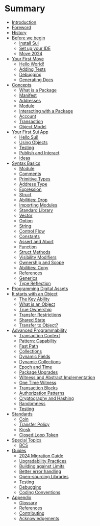 # Summary

<!--

    Things that we don't have:
        - VM and bytecode
        - why Move is safe
        - double spending and compiler checks
        - borrow checker
        - papers and research behind Move and Sui

        - use capability and not address
        - ownership

    Thoughts:
        - someone will jump, some sections will be skipped, some will be read in a different order;

    Audiences:
        - people who don't know anything about Move
        - people who know Move but don't know Sui
        - people who know Sui but don't know Move
        - people who tried Move and Sui and need more


 -->


<!--

comparison to docs.sui.io
    - strings (+)
    - collections (+)
    - module initializer (+)
    - entry functions (+)
    - one-time-witness (+)
    - patterns
        - capability
        - witness
        - transferable witness
        - hot potato
        - id pointer
    - conventions

- wrapped objects ???
- shared objects
- table and bag
- gas considerations
- custom transfer rules
- object and package versioning


-->

- [Introduction](introduction.md)
- [Foreword]() <!-- foreword.md) -->
- [History](history.md)
- [Before we begin](before-we-begin/README.md)
    - [Install Sui](before-we-begin/install-sui.md)
    - [Set up your IDE](before-we-begin/ide-support.md)
    - [Move 2024](before-we-begin/move-2024.md)
- [Your First Move](your-first-move/README.md)
    - [Hello World!](your-first-move/hello-world.md)
    - [Adding Tests](your-first-move/adding-tests.md)
    - [Debugging](your-first-move/debugging.md)
    - [Generating Docs](your-first-move/generating-docs.md)
- [Concepts](./concepts/README.md)
    - [What is a Package](./concepts/packages.md)
    - [Manifest](./concepts/manifest.md)
    - [Addresses](./concepts/address.md)
    - [Module](./concepts/modules.md)
    - [Interacting with a Package](./concepts/user-interaction.md)
    - [Account](./concepts/what-is-an-account.md)
    - [Transaction](./concepts/what-is-a-transaction.md)
    - [Object Model](./concepts/object-model.md)
- [Your First Sui App](./hello-sui/README.md)
    - [Hello Sui!](./hello-sui/hello-sui.md)
    - [Using Objects](./hello-sui/module-structure.md)
    - [Testing]()
    - [Publish and Interact]()
    - [Ideas]()
- [Syntax Basics](./basic-syntax/README.md)
    - [Module](./basic-syntax/module.md)
    - [Comments](./basic-syntax/comments.md)
    - [Primitive Types](./basic-syntax/primitive-types.md)
    - [Address Type](./basic-syntax/address.md)
    - [Expression](./basic-syntax/expression.md)
    - [Struct](./basic-syntax/struct.md)
    - [Abilities: Drop](./basic-syntax/drop-ability.md)
    - [Importing Modules](./basic-syntax/importing-modules.md)
    - [Standard Library](./basic-syntax/standard-library.md)
    - [Vector](./basic-syntax/vector.md)
    - [Option](./basic-syntax/option.md) <!-- Option requires vector -->
    - [String](./basic-syntax/string.md) <!-- String requires vector and option for try_* -->
    - [Control Flow](./basic-syntax/control-flow.md)
    - [Constants](./basic-syntax/constants.md)
    - [Assert and Abort](./basic-syntax/assert-and-abort.md)
    - [Function](./basic-syntax/function.md)
    - [Struct Methods](./basic-syntax/struct-methods.md)
    - [Visibility Modifiers](./basic-syntax/visibility.md)
    - [Ownership and Scope](./basic-syntax/ownership-and-scope.md)
    - [Abilities: Copy](./basic-syntax/copy-ability.md)
    - [References](./basic-syntax/references.md)
    - [Generics](./basic-syntax/generics.md)
    - [Type Reflection](./basic-syntax/type-reflection.md)
    <!-- - [Enums]() (./basic-syntax/enums.md) -->
    <!-- - [Macro Functions]() (./basic-syntax/macro-functions.md) -->
    <!--
    Somewhere here we should mention that Move does not enforce a storage model
    and can be used with different storage models like UTXO, account-based, or
    object-based. And then it's okay to proceed to how Sui does it.
    -->
    <!--
    Don't forget to give an explainer on what an asset is and how it translates
    to Move and Sui. A reminder to the reader why we are learning all this.
     -->
- [Programming Digital Assets]()
    <!-- - [What is an Asset]()
    - [Asset Lifecycle]()
    - [Asset Transfer]()
    - [Asset Ownership]()
    - [Asset Metadata]() -->
- [It starts with an Object](./object/README.md)
    - [The Key Ability]() <!-- (./object/key-ability.md) -->
    - [What is an Object]() <!-- (./object/what-is-an-object.md) -->
    - [True Ownership]() <!-- (./object/true-ownership.md) -->
    - [Transfer Restrictions]() <!-- (./object/transfer-restrictions.md) -->
    - [Shared State]() <!-- (./object/shared-state.md) -->
    - [Transfer to Object?]()<!-- (./object/transfer-to-object.md) -->
- [Advanced Programmability](./programmability/README.md)
    - [Transaction Context](./programmability/transaction-context.md)
    - [Pattern: Capability](./programmability/capability.md)
    - [Fast Path](./programmability/fast-path.md)
    - [Collections](./programmability/collections.md)
    - [Dynamic Fields](./programmability/dynamic-fields.md)
    - [Dynamic Collections]() <!-- (./programmability/dynamic-collections.md) -->
    - [Epoch and Time](./programmability/epoch-and-time.md)
    - [Package Upgrades]()<!-- (./programmability/package-upgrades.md) -->
    - [Witness and Abstract Implementation](./programmability/witness-and-abstract-implementation.md)
    - [One Time Witness]()
    - [Transaction Blocks]()<!-- (./programmability/transaction-blocks.md) -->
    - [Authorization Patterns]()<!-- (./programmability/authorization-patterns.md) -->
    - [Cryptography and Hashing]()<!-- (./programmability/cryptography-and-hashing.md) -->
    - [Randomness]()<!-- (./programmability/randomness.md) -->
    - [Testing](./programmability/testing.md)
- [Standards]()
    - [Coin]()
    - [Transfer Policy]()
    - [Kiosk]()
    - [Closed Loop Token]()
- [Special Topics]()
    - [BCS]()
- [Guides](./guides/README.md)
    - [2024 Migration Guide](./guides/2024-migration-guide.md)
    - [Upgradability Practices](./guides/upgradeability-practices.md)
    - [Building against Limits](./guides/building-against-limits.md)
    - [Better error handling](./guides/better-error-handling.md)
    - [Open-sourcing Libraries]()
    - [Testing]()<!-- (./guides/testing.md) -->
    - [Debugging]()<!-- (./guides/debugging.md) -->
    - [Coding Conventions]()
- [Appendix]()
    - [Glossary](./appendix/glossary.md)
    - [References]() <!-- (./appendix/references.md) -->
    - [Contributing]() <!-- (./appendix/contributing.md) -->
    - [Acknowledgements]() <!-- (./appendix/acknowledgements.md) -->




<!-- - [Syntax Basics](basic-syntax/README.md)
    - [Module](modules.md)
    - [Comments](comments.md)
    - [Address](address.md)
    - [Primitive Types](primitive-types.md)
    - [Expression and Scope](expression-and-scope.md)
    - [Control Flow]()
        - [If](if.md)
        - [Loop](loop.md)
        - [While](while.md)
    - [Constants](constants.md)
    - [Error Handling]()
    - [Function](function.md)
    - [Imports](imports.md)
    - [Struct](struct.md)
    - [Standard Library]()
        - [Vector](managing-collections-with-vectors.md)
        - [Option](option.md)
        - [String](string.md)
- [It starts with an Object]()
    - [What is an Object]()
    - [True Ownership]()
    - [Transfer Restrictions]()
    - [Shared State]()
        - [Freezing an Object]()
        - [Mutable Shared State]()
    - [Transfer to Object?]()
    - [Dynamic Fields]()
- [Know the Context]()
    - [Epochs]()
    - [Sender]()
- [Patterns]()
    - [Getters and Setters]()
    - [Capability]()
    - [Witness]()
    - [Abstract Class]()
    - [Hot Potato]()
    - [Request + Policy]()
- [Sui Framework]()
    - [TxContext]()
    - [String]()
    - [Url]()
    - [Choose a Collection type]()
    - [VecSet]()
    - [VecMap]()
    - [vector]()
    - [Dynamic Fields]()
    - [Table]()
    - [Linked Table]()
    - [Testing]()
    - [Test Scenario]()
    - [Transfer]()
    - [Cryptography]()
    - [Hashes](hashes.md)
    - [Clock](clock.md)
    - [Randomness]()
    - [Freeze Object]()
    - [TypeName and Reflection]()
    - [ID and UID]()
    - [Public Transfer Functions]()
    - [Share Object]()
    - [Key Ability and UID]()
    - [Balance]()
    - [Coin]()
    - [Token]()
    - [Capability]()
    - [Error Constants]()
